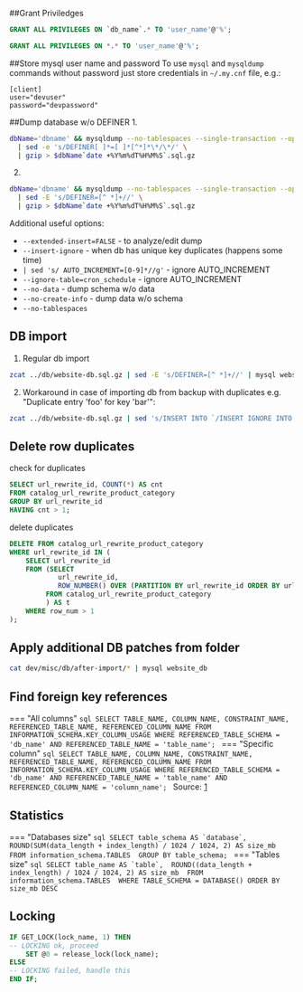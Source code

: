 ##Grant Priviledges
```sql
GRANT ALL PRIVILEGES ON `db_name`.* TO 'user_name'@'%';
```
```sql
GRANT ALL PRIVILEGES ON *.* TO 'user_name'@'%';
```
    
##Store mysql user name and password
To use `mysql` and `mysqldump` commands without password just store credentials in `~/.my.cnf` file, e.g.:

    [client]
    user="devuser"
    password="devpassword"

##Dump database w/o DEFINER
1. 
```bash
dbName='dbname' && mysqldump --no-tablespaces --single-transaction --opt $dbName \
  | sed -e 's/DEFINER[ ]*=[ ]*[^*]*\*/\*/' \
  | gzip > $dbName`date +%Y%m%dT%H%M%S`.sql.gz
```
2. 
```bash
dbName='dbname' && mysqldump --no-tablespaces --single-transaction --opt $dbName \
  | sed -E 's/DEFINER=[^ *]+//' \
  | gzip > $dbName`date +%Y%m%dT%H%M%S`.sql.gz
```

Additional useful options:

- `--extended-insert=FALSE` - to analyze/edit dump
- `--insert-ignore` - when db has unique key duplicates (happens some time)
- `| sed 's/ AUTO_INCREMENT=[0-9]*//g'` - ignore AUTO_INCREMENT  
- `--ignore-table=cron_schedule` - ignore AUTO_INCREMENT  
- `--no-data` - dump schema w/o data  
- `--no-create-info` - dump data w/o schema  
- `--no-tablespaces`  

## DB import
1. Regular db import
```bash
zcat ../db/website-db.sql.gz | sed -E 's/DEFINER=[^ *]+//' | mysql website_db
```
2. Workaround in case of importing db from backup with duplicates e.g. "Duplicate entry 'foo' for key 'bar'":
```bash
zcat ../db/website-db.sql.gz | sed 's/INSERT INTO `/INSERT IGNORE INTO `/g' | sed -E 's/DEFINER=[^ *]+//' | mysql website_db
```

## Delete row duplicates

check for duplicates
```sql
SELECT url_rewrite_id, COUNT(*) AS cnt 
FROM catalog_url_rewrite_product_category 
GROUP BY url_rewrite_id 
HAVING cnt > 1; 
```

delete duplicates
```sql
DELETE FROM catalog_url_rewrite_product_category
WHERE url_rewrite_id IN (
    SELECT url_rewrite_id
    FROM (SELECT
            url_rewrite_id,
            ROW_NUMBER() OVER (PARTITION BY url_rewrite_id ORDER BY url_rewrite_id) AS row_num
         FROM catalog_url_rewrite_product_category
         ) AS t
    WHERE row_num > 1
);
```

## Apply additional DB patches from folder
```bash
cat dev/misc/db/after-import/* | mysql website_db
```

## Find foreign key references

=== "All columns"
    ```sql
    SELECT
        TABLE_NAME,
        COLUMN_NAME,
        CONSTRAINT_NAME,
        REFERENCED_TABLE_NAME,
        REFERENCED_COLUMN_NAME
    FROM
        INFORMATION_SCHEMA.KEY_COLUMN_USAGE
    WHERE
        REFERENCED_TABLE_SCHEMA = 'db_name'
        AND REFERENCED_TABLE_NAME = 'table_name';
    ```
=== "Specific column"
    ```sql
    SELECT
        TABLE_NAME,
        COLUMN_NAME,
        CONSTRAINT_NAME,
        REFERENCED_TABLE_NAME,
        REFERENCED_COLUMN_NAME
    FROM
        INFORMATION_SCHEMA.KEY_COLUMN_USAGE
    WHERE
        REFERENCED_TABLE_SCHEMA = 'db_name'
        AND REFERENCED_TABLE_NAME = 'table_name'
        AND REFERENCED_COLUMN_NAME = 'column_name';
    ```
Source: [1](https://tableplus.com/blog/2018/08/mysql-how-to-see-foreign-key-relationship-of-a-table.html)

## Statistics

=== "Databases size"
    ```sql
    SELECT table_schema AS `database`, 
    ROUND(SUM(data_length + index_length) / 1024 / 1024, 2) AS size_mb 
    FROM information_schema.TABLES 
    GROUP BY table_schema;
    ```
=== "Tables size"
    ```sql
    SELECT table_name AS `table`, 
    ROUND((data_length + index_length) / 1024 / 1024, 2) AS size_mb 
    FROM information_schema.TABLES 
    WHERE TABLE_SCHEMA = DATABASE()
    ORDER BY size_mb DESC
    ```
## Locking
```sql
IF GET_LOCK(lock_name, 1) THEN
-- LOCKING ok, proceed
    SET @0 = release_lock(lock_name);
ELSE
-- LOCKING failed, handle this
END IF;
```
